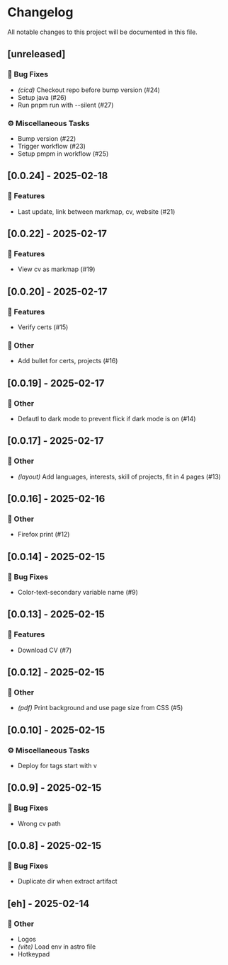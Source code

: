 # Changelog

All notable changes to this project will be documented in this file.

## [unreleased]

### 🐛 Bug Fixes

- *(cicd)* Checkout repo before bump version (#24)
- Setup java (#26)
- Run pnpm run with --silent (#27)

### ⚙️ Miscellaneous Tasks

- Bump version (#22)
- Trigger workflow (#23)
- Setup pmpm in workflow (#25)

## [0.0.24] - 2025-02-18

### 🚀 Features

- Last update, link between markmap, cv, website (#21)

## [0.0.22] - 2025-02-17

### 🚀 Features

- View cv as markmap (#19)

## [0.0.20] - 2025-02-17

### 🚀 Features

- Verify certs (#15)

### 💼 Other

- Add bullet for certs, projects (#16)

## [0.0.19] - 2025-02-17

### 💼 Other

- Defautl to dark mode to prevent flick if dark mode is on (#14)

## [0.0.17] - 2025-02-17

### 💼 Other

- *(layout)* Add languages, interests, skill of projects, fit in 4 pages (#13)

## [0.0.16] - 2025-02-16

### 💼 Other

- Firefox print (#12)

## [0.0.14] - 2025-02-15

### 🐛 Bug Fixes

- Color-text-secondary variable name (#9)

## [0.0.13] - 2025-02-15

### 🚀 Features

- Download CV (#7)

## [0.0.12] - 2025-02-15

### 💼 Other

- *(pdf)* Print background and use page size from CSS (#5)

## [0.0.10] - 2025-02-15

### ⚙️ Miscellaneous Tasks

- Deploy for tags start with v

## [0.0.9] - 2025-02-15

### 🐛 Bug Fixes

- Wrong cv path

## [0.0.8] - 2025-02-15

### 🐛 Bug Fixes

- Duplicate dir when extract artifact

## [eh] - 2025-02-14

### 💼 Other

- Logos
- *(vite)* Load env in astro file
- Hotkeypad

<!-- generated by git-cliff -->
